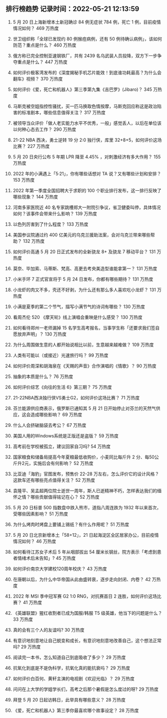 
## 排行榜趋势 记录时间：2022-05-21 12:13:59
  
  1. 5 月 20 日上海新增本土新冠确诊 84 例无症状 784 例，死亡 1 例，目前疫情情况如何？ 469 万热度
    
  2. 世卫组织称「全球已发现约 80 例猴痘病例，还有 50 例待确认病例」，该如何防范？重点是什么？ 460 万热度
    
  3. 俄方称已完全控制亚速钢铁厂，共有 2439 名乌武装人员投降，双方下一步争夺重点是什么？ 447 万热度
    
  4. 如何评价极客湾发布的《深度揭秘手机芯片能效！到底谁功耗最高？为什么会翻车》视频？ 370 万热度
    
  5. 如何评价《爱，死亡和机器人》第三季第九集《吉巴罗》(Jibaro)？ 345 万热度
    
  6. 马斯克被空姐指控性骚扰，买一匹马换取色情按摩，马斯克回应称这是政治陷害的标准剧本，哪些信息值得关注？ 317 万热度
    
  7. 被领导当众评价「做人老实能力水平不优秀，一般」感觉丢人，以后在单位该以何种心态去工作？ 290 万热度
    
  8. 21-22 NBA 西决，勇士逆转 19 分 2:0 独行侠，库里 32+8+5，如何评价这场比赛？ 227 万热度
    
  9. 5 月 20 日央行公布 5 年期 LPR 降至 4.45% ，对刺激经济有多大作用？ 155 万热度
    
  10. 2022 年的小满遇上「5·21」，你有哪些话想对 TA 说？又有哪些计划和安排？ 153 万热度
    
  11. 2022 年第一季度全国招聘大于求职的 100 个职业排行发布，这一排行反映了哪些现象？ 144 万热度
    
  12. 河南多家医院近 40 名专家跳槽郑大一附院引争议，省卫健委叫停，具体情况如何？该事件会带来什么影响？ 139 万热度
    
  13. 以色列厉害到了什么程度？ 133 万热度
    
  14. 美国参议院通过约 400 亿美元的乌克兰援助法案，会对乌克兰带来哪些帮助？ 132 万热度
    
  15. 如何评价高通 5 月 20 日正式发布的全新骁龙 8+ 及骁龙 7 移动平台？ 131 万热度
    
  16. 莫奈、毕加索、马蒂斯、梵高、高更去考央美造型谁能拿第一？ 131 万热度
    
  17. 小米手环 7 正式官宣将于 5 月 24 日发布，你都有哪些期待？ 131 万热度
    
  18. 小龙虾的肉又不多，壳还不好剥，为什么还有那么多人喜欢吃小龙虾？ 131 万热度
    
  19. 小满是夏季的第二个节气，描写小满节气的诗词有哪些？ 130 万热度
    
  20. 看周杰伦 520 《摩天轮》线上演唱会重映是什么感受？ 130 万热度
    
  21. 如何看待郑州一老师漏掉 15 名学生高考报名，当事学生称「还要求我们签自愿放弃声明」？ 130 万热度
    
  22. 为什么周围做生意的人都开始说相比以前，生意越来越难做？ 109 万热度
    
  23. 人类有可能以（或接近）光速旅行吗？ 99 万热度
    
  24. 如何评价周深和胡海泉在《天赐的声音》合作演唱的《情歌》？ 90 万热度
    
  25. 抽象的本质是什么？ 76 万热度
    
  26. 如何评价综艺《向往的生活 6》第三期？ 75 万热度
    
  27. 21-22NBA西决独行侠VS勇士G2，如何评价这场比赛？ 71 万热度
    
  28. 芬兰能源供应商表示，俄罗斯已通知其 5 月 21 日开始停止对芬兰的天然气供应，这会造成哪些影响？ 69 万热度
    
  29. 什么人会挤破脑袋去考公？ 67 万热度
    
  30. 美国人用的Windows系统是正版还是盗版？ 59 万热度
    
  31. 高考前在学校被孤立，建议回家自习吗? 54 万热度
    
  32. 国家粮食和储备局提高今年夏粮最低收购价，小麦同比每斤升 2 分、每50公斤升2元，实施后会有何影响？ 52 万热度
    
  33. 比亚迪「海豹」官图发布，预售价 22-28 万左右，怎么评价它的设计风格？这款车还有哪些亮点值得关注？ 52 万热度
    
  34. 袁隆平、吴孟超两位院士逝世一周年，斯人已逝精神不朽，怎样表达我们的缅怀之情？哪些贡献值得铭记在心？ 52 万热度
    
  35. 5 月 20 日标普 500 指数盘中跌入熊市，道指八周连跌为 1932 年以来首次，受哪些因素影响？ 51 万热度
    
  36. 为什么烤肉时烤盘上要铺上锡纸？有什么作用呢？ 51 万热度
    
  37. 5 月 20 日北京新增本土「58+12」，21 日起海淀区全区居家办公，目前疫情情况如何？ 46 万热度
    
  38. 如何看待江苏女子术后 5 年从咽部拔出 54 厘米长钢丝，院方表示「考虑到患者情绪术后未告知」? 45 万热度
    
  39. 如何评价南京大学建校120周年校庆？ 43 万热度
    
  40. 在唐朝以后，为什么中华帝国从此由盛转衰，逐步走向封闭、内卷？ 42 万热度
    
  41. 2022 年 MSI 季中冠军赛 G2 1:0 RNG，对抗赛首日 2 连胜，如何评价这场比赛？ 41 万热度
    
  42. 《英雄联盟》猩红收割者已成为国服/韩服 T5 级英雄，他当下的问题是什么？ 33 万热度
    
  43. 真的会有三个人的友谊吗? 30 万热度
    
  44. 有意识地刻意地让自己蜕变和成长，有意识地刻意地改善自己，这个想法正常吗? 29 万热度
    
  45. 阅读完一本书，怎么知道自己到底吸收了多少？ 29 万热度
    
  46. 抗氧化到底是不是伪科学，抗氧化真的能抗衰吗？ 29 万热度
    
  47. 如何评价白百何、黄轩主演的电视剧《欢迎光临》？ 29 万热度
    
  48. 问问在上大学的学姐学长们，高考之后那个暑假是怎么度过的呀? 29 万热度
    
  49. 拜登 5 月 20 日起访韩日，此举具有哪些意义？ 28 万热度
    
  50. 《爱，死亡和机器人》第三季你最喜欢哪个故事设定？ 28 万热度
    